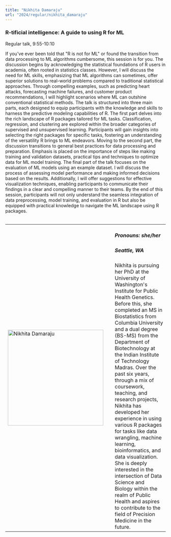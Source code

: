 ```yaml
---
title: "Nikhita Damaraju"
url: "2024/regular/nikhita_damaraju"
---
```


### R-tificial intelligence: A guide to using R for ML 
Regular talk, 9:55-10:10

If you've ever been told that "R is not for ML" or found the transition from data processing to ML algorithms cumbersome, this session is for you. The discussion begins by acknowledging the statistical foundations of R users in academia, often rooted in statistics classes. However, I will discuss the need for ML skills, emphasizing that ML algorithms can sometimes, offer superior solutions to real-world problems compared to traditional statistical approaches. Through compelling examples, such as predicting heart attacks, forecasting machine failures, and customer product recommendations, I will highlight scenarios where ML can outshine conventional statistical methods. The talk is structured into three main parts, each designed to equip participants with the knowledge and skills to harness the predictive modeling capabilities of R. The first part delves into the rich landscape of R packages tailored for ML tasks. Classification, regression, and clustering are explored within the broader categories of supervised and unsupervised learning. Participants will gain insights into selecting the right packages for specific tasks, fostering an understanding of the versatility R brings to ML endeavors. Moving to the second part, the discussion transitions to general best practices for data processing and preparation. Emphasis is placed on the importance of steps like making training and validation datasets, practical tips and techniques to optimize data for ML model training. The final part of the talk focuses on the evaluation of ML models using an example dataset. I will discuss the process of assessing model performance and making informed decisions based on the results. Additionally, I will offer suggestions for effective visualization techniques, enabling participants to communicate their findings in a clear and compelling manner to their teams. By the end of this session, participants will not only understand the seamless integration of data preprocessing, model training, and evaluation in R but also be equipped with practical knowledge to navigate the ML landscape using R packages.
<br><br>

<table>
  <tr><td><img width="300px" style="float: left; padding: 0px 20px 0px 0px;" 
           src="../../../../img/speakers/speakers_2024/nikhita_damaraju.jpg" alt="Nikhita Damaraju"></td>
  <td>
      <h5>Pronouns: she/her</h5>
      <h5>Seattle, WA</h5>
      Nikhita is pursuing her PhD at the University of Washington's Institute for Public Health Genetics. Before this, she completed an MS in Biostatistics from Columbia University and a dual degree (BS-MS) from the Department of Biotechnology at the Indian Institute of Technology Madras. Over the past six years, through a mix of coursework, teaching, and research projects, Nikhita has developed her experience in using various R packages for tasks like data wrangling, machine learning, bioinformatics, and data visualization. She is deeply interested in the intersection of Data Science and Biology within the realm of Public Health and aspires to contribute to the field of Precision Medicine in the future.
      </td></tr>

</table>


